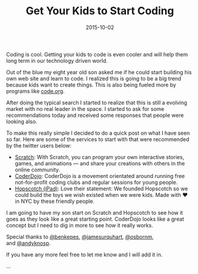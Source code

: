 ﻿---
title: 'Get Your Kids to Start Coding'
tags:
- Coding
- Kids
date: 2015-10-02
---

Coding is cool. Getting your kids to code is even cooler and will help them long term in our technology driven world.

Out of the blue my eight year old son asked me if he could start building his own web site and learn to code. I realized this is going to be a big trend because kids want to create things. This is also being fueled more by programs like [code.org](http://code.org/).

After doing the typical search I started to realize that this is still a evolving market with no real leader in the space. I started to ask for some recommendations today and received some responses that people were looking also.

To make this really simple I decided to do a quick post on what I have seen so far. Here are some of the services to start with that were recommended by the twitter users below:

- [Scratch](http://scratch.mit.edu/): With Scratch, you can program your own interactive stories, games, and animations — and share your creations with others in the online community.
- [CoderDojo](http://coderdojo.com/): CoderDojo is a movement orientated around running free not-for-profit coding clubs and regular sessions for young people.
- [Hopscotch (iPad)](http://www.gethopscotch.com/): Love their statement: We founded Hopscotch so we could build the toys we wish existed when we were kids. Made with ♥ in NYC by these friendly people.

I am going to have my son start on Scratch and Hopscotch to see how it goes as they look like a great starting point. CoderDojo looks like a great concept but I need to dig in more to see how it really works.

Special thanks to [@benkepes](http://twitter.com/benkepes), [@jamesurquhart](http://twitter.com/jamesurquhart), [@osbornm](http://twitter.com/osbornm), and [@andyknosp](http://twitter.com/andyknosp).

If you have any more feel free to let me know and I will add it in.

...

